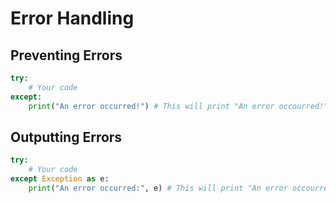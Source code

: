 ﻿# Error Handling

## Preventing Errors

```py
try:
    # Your code
except:
    print("An error occurred!") # This will print "An error occourred!" when and error happens
```

## Outputting Errors

```py
try:
    # Your code
except Exception as e:
    print("An error occurred:", e) # This will print "An error occourred: " with the error
```